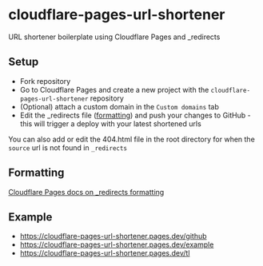 # cloudflare-pages-url-shortener

URL shortener boilerplate using Cloudflare Pages and \_redirects

## Setup

- Fork repository
- Go to Cloudflare Pages and create a new project with the `cloudflare-pages-url-shortener` repository
- (Optional) attach a custom domain in the `Custom domains` tab
- Edit the \_redirects file ([formatting](https://developers.cloudflare.com/pages/platform/redirects)) and push your changes to GitHub - this will trigger a deploy with your latest shortened urls

You can also add or edit the 404.html file in the root directory for when the `source` url is not found in `_redirects`

## Formatting

[Cloudflare Pages docs on \_redirects formatting](https://developers.cloudflare.com/pages/platform/redirects)

## Example

- https://cloudflare-pages-url-shortener.pages.dev/github
- https://cloudflare-pages-url-shortener.pages.dev/example
- https://cloudflare-pages-url-shortener.pages.dev/tl
